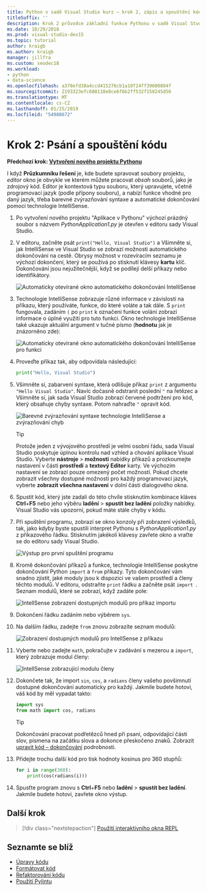 ```yaml
---
title: Python v sadě Visual Studio kurz – krok 2, zápis a spouštění kódu
titleSuffix: ''
description: Krok 2 průvodce základní funkce Pythonu v sadě Visual Studio, včetně úprav kódu a spuštění projektu.
ms.date: 10/29/2018
ms.prod: visual-studio-dev15
ms.topic: tutorial
author: kraigb
ms.author: kraigb
manager: jillfra
ms.custom: seodec18
ms.workload:
- python
- data-science
ms.openlocfilehash: a378efd38a4ccd415276cb1a10f24ff39600894f
ms.sourcegitcommit: 2193323efc608118e0ce6f6b2ff532f158245d56
ms.translationtype: MT
ms.contentlocale: cs-CZ
ms.lasthandoff: 01/25/2019
ms.locfileid: "54988672"
---
```

# <a name="step-2-write-and-run-code"></a>Krok 2: Psání a spouštění kódu

**Předchozí krok: [Vytvoření nového projektu Pythonu](tutorial-working-with-python-in-visual-studio-step-01-create-project.md)**

I když **Průzkumníku řešení** je, kde budete spravovat soubory projektu, *editor* okno je obvykle ve kterém můžete pracovat *obsah* souborů, jako je zdrojový kód. Editor je kontextová typu souboru, který upravujete, včetně programovací jazyk (podle přípony souboru), a nabízí funkce vhodné pro daný jazyk, třeba barevné zvýrazňování syntaxe a automatické dokončování pomocí technologie IntelliSense.

1. Po vytvoření nového projektu "Aplikace v Pythonu" výchozí prázdný soubor s názvem *PythonApplication1.py* je otevřen v editoru sady Visual Studio.

1. V editoru, začněte psát `print("Hello, Visual Studio")` a Všimněte si, jak IntelliSense ve Visual Studio se zobrazí možnosti automatického dokončování na cestě. Obrysy možnost v rozevíracím seznamu je výchozí dokončení, který se používá po stisknutí klávesy **kartu** klíč. Dokončování jsou nejužitečnější, když se podílejí delší příkazy nebo identifikátory.

    ![Automaticky otevírané okno automatického dokončování IntelliSense](media/vs-getting-started-python-04-IntelliSense1b.png)

1. Technologie IntelliSense zobrazuje různé informace v závislosti na příkazu, který používáte, funkce, do které voláte a tak dále. S `print` fungovala, zadáním `(` po `print` k označení funkce volání zobrazí informace o úplné využití pro tuto funkci. Okno technologie IntelliSense také ukazuje aktuální argument v tučné písmo (**hodnotu** jak je znázorněno zde):

    ![Automaticky otevírané okno automatického dokončování IntelliSense pro funkci](media/vs-getting-started-python-05-IntelliSense2b.png)

1. Proveďte příkaz tak, aby odpovídala následující:

    ```python
    print("Hello, Visual Studio")
    ```

1. Všimněte si, zabarvení syntaxe, která odlišuje příkaz `print` z argumentu `"Hello Visual Studio"`. Navíc dočasně odstranit poslední `"` na řetězec a Všimněte si, jak sada Visual Studio zobrazí červené podtržení pro kód, který obsahuje chyby syntaxe. Potom nahraďte `"` opravit kód.

    ![Barevné zvýrazňování syntaxe technologie IntelliSense a zvýrazňování chyb](media/vs-getting-started-python-06-IntelliSense3b.png)

    > [!Tip]
    > Protože jeden z vývojového prostředí je velmi osobní řádu, sada Visual Studio poskytuje úplnou kontrolu nad vzhled a chování aplikace Visual Studio. Vyberte **nástroje** > **možnosti** nabídky příkazů a prozkoumejte nastavení v části **prostředí** a **textový Editor** karty. Ve výchozím nastavení se zobrazí pouze omezený počet možností. Pokud chcete zobrazit všechny dostupné možnosti pro každý programovací jazyk, vyberte **zobrazit všechna nastavení** v dolní části dialogového okna.

1. Spustit kód, který jste zadali do této chvíle stisknutím kombinace kláves **Ctrl**+**F5** nebo jeho výběru **ladění** > **spustit bez ladění**  položky nabídky. Visual Studio vás upozorní, pokud máte stále chyby v kódu.

1. Při spuštění programu, zobrazí se okno konzoly při zobrazení výsledků, tak, jako kdyby byste spustili interpret Pythonu s *PythonApplication1.py* z příkazového řádku. Stisknutím jakékoli klávesy zavřete okno a vraťte se do editoru sady Visual Studio.

    ![Výstup pro první spuštění programu](media/vs-getting-started-python-07-output.png)

1. Kromě dokončování příkazů a funkce, technologie IntelliSense poskytne dokončování Python `import` a `from` příkazy. Tyto dokončování vám snadno zjistit, jaké moduly jsou k dispozici ve vašem prostředí a členy těchto modulů. V editoru, odstraňte `print` řádku a začněte psát `import `. Seznam modulů, které se zobrazí, když zadáte pole:

    ![IntellSense zobrazení dostupných modulů pro příkaz importu](media/vs-getting-started-python-08-import1.png)

1. Dokončení řádku zadáním nebo výběrem `sys`.

1. Na dalším řádku, zadejte `from` znovu zobrazíte seznam modulů:

    ![Zobrazení dostupných modulů pro IntellSense z příkazu](media/vs-getting-started-python-09-import2.png)

1. Vyberte nebo zadejte `math`, pokračujte v zadávání s mezerou a `import`, který zobrazuje modul členy:

    ![IntellSense zobrazující modulu členy](media/vs-getting-started-python-10-import3.png)

1. Dokončete tak, že import `sin`, `cos`, a `radians` členy vašeho povšimnutí dostupné dokončování automaticky pro každý. Jakmile budete hotovi, váš kód by měl vypadat takto:

    ```python
    import sys
    from math import cos, radians
    ```

    > [!Tip]
    > Dokončování pracovat podřetězců hned při psaní, odpovídající části slov, písmena na začátku slova a dokonce přeskočeno znaků. Zobrazit [upravit kód – dokončování](editing-python-code-in-visual-studio.md#completions) podrobnosti.

1. Přidejte trochu další kód pro tisk hodnoty kosinus pro 360 stupňů:

    ```python
    for i in range(360):
        print(cos(radians(i)))
    ```

1. Spusťte program znovu s **Ctrl**+**F5** nebo **ladění** > **spustit bez ladění**. Jakmile budete hotovi, zavřete okno výstup.

## <a name="next-step"></a>Další krok

> [!div class="nextstepaction"]
> [Použití interaktivního okna REPL](tutorial-working-with-python-in-visual-studio-step-03-interactive-repl.md)

## <a name="go-deeper"></a>Seznamte se blíž

- [Úpravy kódu](editing-python-code-in-visual-studio.md)
- [Formátovat kód](formatting-python-code.md)
- [Refaktorování kódu](refactoring-python-code.md)
- [Použití Pylintu](linting-python-code.md)
